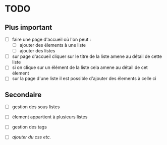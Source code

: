 # TODO

## Plus important 

- [ ] faire une page d'accueil où l'on peut :
	- [ ] ajouter des élements à une liste
	- [ ] ajouter des listes
- [ ] sur page d'accueil cliquer sur le titre de la liste amene au détail de cette liste
- [ ] si on clique sur un élément de la liste cela amene au détail de cet élement
- [ ] sur la page d'une liste il est possible d'ajouter des élements à celle ci

## Secondaire

- [ ] gestion des sous listes
- [ ] élement appartient à plusieurs listes
- [ ] gestion des tags 
- [ ] *ajouter du css etc.*

